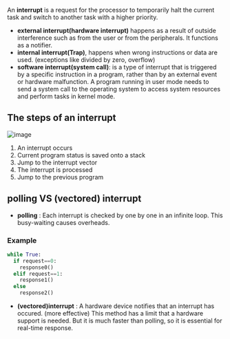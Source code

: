 An **interrupt** is a request for the processor to temporarily halt the current task and switch to another task with a higher priority.
- **external interrupt(hardware interrupt)** happens as a result of outside interference such as from the user or from the peripherals. It functions as a notifier.
- **internal interrupt(Trap)**, happens when wrong instructions or data are used. (exceptions like divided by zero, overflow)
- **software interrupt(system call)**: is a type of interrupt that is triggered by a specific instruction in a program, rather than by an external event or hardware malfunction.
A program running in user mode needs to send a system call to the operating system to access system resources and perform tasks in kernel mode.

## The steps of an interrupt
![image](https://github.com/vacu9708/Fundamental-knowledge/assets/67142421/95593a56-af6a-407f-8c8b-0e9e166045a4)

1. An interrupt occurs
2. Current program status is saved onto a stack
3. Jump to the interrupt vector
4. The interrupt is processed
5. Jump to the previous program

## polling VS (vectored) interrupt
* **polling** : Each interrupt is checked by one by one in an infinite loop. This busy-waiting causes overheads.
### Example
~~~python
while True:
  if request==0:
    response0()
  elif request==1:
    response1()
  else
    response2()
~~~

* **(vectored)interrupt** : A hardware device notifies that an interrupt has occured. (more effective)
This method has a limit that a hardware support is needed. But it is much faster than polling, so it is essential for real-time response.
